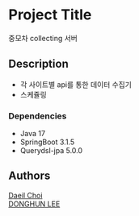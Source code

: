 # Project Title

중모차 collecting 서버 

## Description

* 각 사이트별 api를 통한 데이터 수집기
* 스케쥴링


### Dependencies

* Java 17
* SpringBoot 3.1.5
* Querydsl-jpa 5.0.0
  
## Authors

<a href="https://github.com/clowncdi" > Daeil Choi </a></br>
<a href="https://github.com/hoonyhoney" > DONGHUN LEE </a></br>
